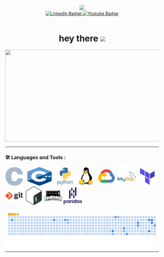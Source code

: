 <!-- tl212
**tl212/tl212** is a ✨ _special_ ✨ repository because its `README.md` (this file) appears on your GitHub profile.

Here are some ideas to get you started:

- 🔭 I’m currently working on ...
- 🌱 I’m currently learning ...
- 👯 I’m looking to collaborate on ...
- 🤔 I’m looking for help with ...
- 💬 Ask me about ...
- 📫 How to reach me: ...
- 😄 Pronouns: ...
- ⚡ Fun fact: ... */ -->

<div id="header" align="center">
  <img src="https://media.giphy.com/media/v1.Y2lkPTc5MGI3NjExYTg0dmdkYXBzaXh1NWc2cnpiZjEyNXEwM3RrZTVseDczazE3ZjFyYyZlcD12MV9pbnRlcm5hbF9naWZfYnlfaWQmY3Q9cw/gjrYDwbjnK8x36xZIO/giphy.gif" width="100"/>


  <div id="badges">
  <a href="https://www.linkedin.com/in/tl212/">
    <img src="https://img.shields.io/badge/LinkedIn-blue?style=for-the-badge&logo=linkedin&logoColor=white" alt="LinkedIn Badge"/>
  </a>
  <a href="your-youtube-URL">
    <img src="https://img.shields.io/badge/YouTube-red?style=for-the-badge&logo=youtube&logoColor=white" alt="Youtube Badge"/>
  </a>
  <!-- <a href="your-twitter-URL">
    <img src="https://img.shields.io/badge/Twitter-blue?style=for-the-badge&logo=twitter&logoColor=white" alt="Twitter Badge"/>
  </a> -->
</div>

<img src="https://komarev.com/ghpvc/?username=your-github-username&style=flat-square&color=blue" alt=""/>

<h1>
  hey there
  <img src="https://media.giphy.com/media/hvRJCLFzcasrR4ia7z/giphy.gif" width="30px"/>
</h1>
</div>

<div align="center">
  <img src="https://media.giphy.com/media/v1.Y2lkPTc5MGI3NjExcTRsN2FqNXJyOHh3ZXJhNHN5a2gzOWFpdDkxYjc5dm1xY3VvZXAxaiZlcD12MV9pbnRlcm5hbF9naWZfYnlfaWQmY3Q9Zw/Y4zH48IwYcnCRaGm9E/giphy.gif" width="700" height="300"/>
</div>

---

### :hammer_and_wrench: Languages and Tools :
<div>
  <img src="https://github.com/devicons/devicon/blob/master/icons/c/c-original.svg" title="c" alt="c" width="60" height="60"/>&nbsp;
  <img src="https://github.com/devicons/devicon/blob/master/icons/cplusplus/cplusplus-original.svg" title="cpp" alt="cpp" width="90" height="60"/>&nbsp;
  <img src="https://github.com/devicons/devicon/blob/master/icons/python/python-original-wordmark.svg" title="Python" alt="Python" width="60" height="60"/>&nbsp;
  <img src="https://github.com/devicons/devicon/blob/master/icons/linux/linux-original.svg" title="Linux" alt="Linux" width="60" height="60"/>&nbsp;
  <img src="https://github.com/devicons/devicon/blob/master/icons/googlecloud/googlecloud-original.svg" title="GCP" alt="GCP" width="60" height="60"/>&nbsp;
  <img src="https://github.com/devicons/devicon/blob/master/icons/mysql/mysql-original-wordmark.svg" title="MySQL"  alt="MySQL" width="60" height="60"/>&nbsp;
  <img src="https://github.com/devicons/devicon/blob/master/icons/terraform/terraform-original.svg" title="Terraform"  alt="Terraform" width="60" height="60"/>&nbsp;
  <img src="https://github.com/devicons/devicon/blob/master/icons/git/git-original-wordmark.svg" title="Git" **alt="Git" width="60" height="60"/>
  <img src="https://github.com/devicons/devicon/blob/master/icons/bash/bash-original.svg" title="Bash" **alt="Bash" width="60" height="60"/>
  <img src="https://github.com/devicons/devicon/blob/master/icons/ohmyzsh/ohmyzsh-original.svg" title="zsh" **alt="zsh" width="60" height="60"/>
  <img src="https://github.com/devicons/devicon/blob/master/icons/pandas/pandas-original-wordmark.svg" title="pandas" **alt="pandas" width="60" height="60"/>
</div>

![snake gif](https://github.com/mvulcu/mvulcu/blob/output/github-contribution-grid-snake.gif)

---



<!--### :fire: Stats:

https://github-readme-streak-stats.herokuapp.com/?user=your-github-user
